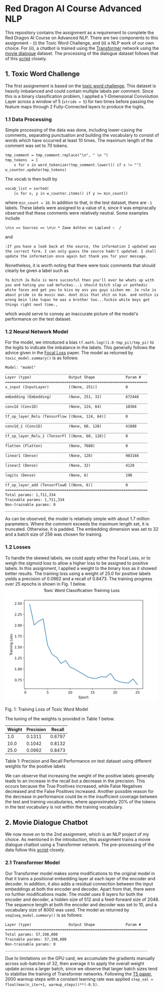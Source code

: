 # Red Dragon AI Course Advanced NLP
This repository contains the assignment as a requirement to complete the Red Dragon AI Course on Advanced NLP. There are two components to this assignment - (i) the Toxic Word Challenge, and (ii) a NLP work of our own choice. For (ii), a chatbot is trained using the [Transformer](https://arxiv.org/abs/1706.03762) network using the [movie dialogue](http://www.cs.cornell.edu/~cristian/Cornell_Movie-Dialogs_Corpus.html) dataset. The processing of the dialogue dataset follows that of this [script](https://github.com/suriyadeepan/datasets/blob/master/seq2seq/cornell_movie_corpus/scripts/prepare_data.py) closely.

## 1. Toxic Word Challenge
The first assignement is based on the [toxic word challenge](https://www.kaggle.com/c/jigsaw-toxic-comment-classification-challenge). This dataset is heavily imbalanced and could contain multiple labels per comment. Since this is a binary classification problem, I applied a 1-Dimensional Convolution Layer across a window of 5 (`stride = 5`) for two times before passing the feature maps through 2 Fully-Connected layers to produce the logits. 

### 1.1 Data Processing
Simple processing of the data was done, including lower-casing the comments, separating punctuation and building the vocabulary to consist of words which have occurred at least 10 times. The maximum length of the comment was set to 70 tokens.
```
tmp_comment = tmp_comment.replace("\n", " \n ")
tmp_tokens  = [
    x for x in word_tokenizer(tmp_comment.lower()) if x != ""]
w_counter.update(tmp_tokens)
```
The vocab is then built by
```
vocab_list = sorted(
    [x for x, y in w_counter.items() if y >= min_count])
```
where `min_count = 10`. In addition to that, in the test dataset, there are `-1` labels. These labels were assigned to a value of `0`, since it was empiracally observed that these comments were relatively neutral. Some examples include
```
\n\n == Sources == \n\n * Zawe Ashton on Lapland —  /  
```
and
```
:If you have a look back at the source, the information I updated was the correct form. I can only guess the source hadn't updated. I shall update the information once again but thank you for your message.
```
Nonetheless, it is worth noting that there were toxic comments that should clearly be given a label such as
```
Yo bitch Ja Rule is more succesful then you'll ever be whats up with you and hating you sad mofuckas...i should bitch slap ur pethedic white faces and get you to kiss my ass you guys sicken me. Ja rule is about pride in da music man. dont diss that shit on him. and nothin is wrong bein like tupac he was a brother too...fuckin white boys get things right next time.,
```
which would serve to convey an inaccurate picture of the model's performance on the test dataset.

### 1.2 Neural Network Model
For the model, we introduced a bias `tf.math.log((1.0-tmp_pi)/tmp_pi)` to the logits to indicate the imbalance in the labels. This generally follows the advice given in the [Focal Loss](https://arxiv.org/abs/1708.02002) paper. The model as returned by `toxic_model.summary()` is as follows:
```
Model: "model"
_________________________________________________________________
Layer (type)                 Output Shape              Param #
=================================================================
x_input (InputLayer)         [(None, 251)]             0
_________________________________________________________________
embedding (Embedding)        (None, 251, 32)           672448
_________________________________________________________________
conv1d (Conv1D)              (None, 124, 64)           10304
_________________________________________________________________
tf_op_layer_Relu (TensorFlow [(None, 124, 64)]         0
_________________________________________________________________
conv1d_1 (Conv1D)            (None, 60, 128)           41088
_________________________________________________________________
tf_op_layer_Relu_1 (TensorFl [(None, 60, 128)]         0
_________________________________________________________________
flatten (Flatten)            (None, 7680)              0
_________________________________________________________________
linear1 (Dense)              (None, 128)               983168
_________________________________________________________________
linear2 (Dense)              (None, 32)                4128
_________________________________________________________________
logits (Dense)               (None, 6)                 198
_________________________________________________________________
tf_op_layer_add (TensorFlowO [(None, 6)]               0
=================================================================
Total params: 1,711,334
Trainable params: 1,711,334
Non-trainable params: 0
_________________________________________________________________
```
As can be observed, the model is relatively simple with about 1.7 million parameters. Where the comment exceeds the maximum length set, it is truncated. Otherwise, it is padded. The embedding dimension was set to 32 and a batch size of 256 was chosen for training.

### 1.2 Losses
To handle the skewed labels, we could apply either the Focal Loss, or to weigh the sigmoid loss to allow a higher loss to be assigned to positive labels. In this assignment, I applied a weight to the binary loss as it showed better results. The training loss using a weight of 25.0 for positive labels yields a precision of 0.0962 and a recall of 0.8473. The training progress over 25 epochs is shown in Fig. 1 below.
<img src="toxic_word_training_loss.jpg" width="500">

Fig. 1: Training Loss of Toxic Word Model

The tuning of the weights is provided in Table 1 below.

| Weight  | Precision | Recall |
| ------- | --------- | ------ |
|  1.0    | 0.1311    | 0.6797 |
| 10.0    | 0.1042    | 0.8132 |
| 25.0    | 0.0962    | 0.8473 |

Table 1: Precision and Recall Performance on test dataset using different weights for the positive labels

We can observe that increasing the weight of the positive labels generally leads to an increase in the recall but a decrease in the precision. This occurs because the True Positives increased, while False Negatives decreased and the False Positives increased. Another possible reason for the decrease in performance could be in the insufficient coverage between the test and training vocabularies, where approximately 20% of the tokens in the test vocabulary is not within the training vocabulary. 

## 2. Movie Dialogue Chatbot
We now move on to the 2nd assignment, which is an NLP project of my choice. As mentioned in the introduction, this assignment trains a movie dialogue chatbot using a Transformer network. The pre-processing of the data follow this [script](https://github.com/suriyadeepan/datasets/blob/master/seq2seq/cornell_movie_corpus/scripts/prepare_data.py) closely. 

### 2.1 Transformer Model
Our Transformer model makes some modifications to the original model in that it trains a positional embedding layer at each layer of the encoder and decoder. In addition, it also adds a residual connection between the input embeddings at both the encoder and decoder. Apart from that, there were no further modifications made. The model uses 6 layers for both the encoder and decoder, a hidden size of 512 and a feed-forward size of 2048. The sequence length at both the encoder and decoder was set to 10, and a vocabulary size of 8000 was used. The model as returned by `seq2seq_model.summary()` is as follows:
```
Layer (type)                 Output Shape              Param #
=================================================================
Total params: 57,198,080
Trainable params: 57,198,080
Non-trainable params: 0
_________________________________________________________________
```
Due to limitations on the GPU card, we accumulate the gradients manually across sub-batches of 32, then average it to apply the overall weight update across a larger batch, since we observe that larger batch sizes tend to stabilise the training of Transformer networks. Following the [T5 paper](https://arxiv.org/abs/1910.10683), 2000 warmup steps with a constant learning rate was applied `step_val = float(max(n_iter+1, warmup_steps))**(-0.5)`.

